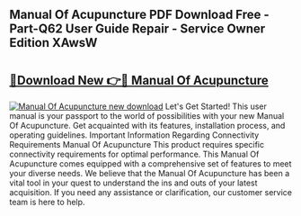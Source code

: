 ## Manual Of Acupuncture PDF Download Free - Part-Q62 User Guide Repair - Service Owner Edition XAwsW

# <h2><a href="http://cf17357.oget.top/?id=Manual+Of+Acupuncture">🔗Download New 👉🔴 Manual Of Acupuncture</a></h2>

[![Manual Of Acupuncture new download](https://i.imgur.com/5g1atiW.png)](http://cf17357.oget.top/?id=Manual+Of+Acupuncture)
Let's Get Started! This user manual is your passport to the world of possibilities with your new Manual Of Acupuncture. Get acquainted with its features, installation process, and operating guidelines. Important Information Regarding Connectivity Requirements Manual Of Acupuncture This product requires specific connectivity requirements for optimal performance. This Manual Of Acupuncture comes equipped with a comprehensive set of features to meet your diverse needs. We believe that the Manual Of Acupuncture has been a vital tool in your quest to understand the ins and outs of your latest acquisition. If you need any assistance or clarification, our customer service team is here to help.
